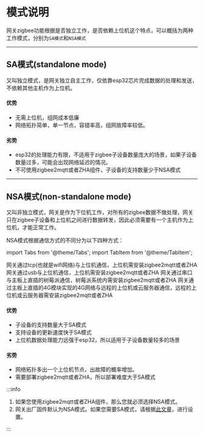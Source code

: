 # 模式说明

网关zigbee功能根据是否独立工作，是否依赖上位机这个特点，可以概括为两种工作模式，分别为`SA模式`和`NSA模式`

-----------------------

## SA模式(standalone mode)
又叫独立模式，是网关独立自主工作，仅依靠esp32芯片完成数据的处理和发送，不依赖其他主机作为上位机。

#### 优势

* 无需上位机，组网成本低廉
* 网络拓扑简单，单一节点，容错率高，组网故障率较低。

#### 劣势

* esp32的处理能力有限，不适用于zigbee子设备数量庞大的场景，如果子设备数量过多，可能会出现网络延迟的情况。
* 不可使用zigbee2mqtt或者ZHA组件，子设备的支持数量少于NSA模式

-----------------------------

## NSA模式(non-standalone mode)
又叫非独立模式，网关是作为下位机工作，对所有的zigbee数据不做处理，网关只在zigbee子设备和上位机之间进行数据转发，因此必须需要有一个主机作为上位机，才能正常工作。

NSA模式根据通信方式的不同分为以下四种方式：



import Tabs from '@theme/Tabs';
import TabItem from '@theme/TabItem';

<Tabs>
  <TabItem value="TCP" label="TCP" default>
    网关通过tcp(也就是wifi网络)与上位机通信，上位机需安装zigbee2mqtt或者ZHA
  </TabItem>
  <TabItem value="USB" label="USB">
    网关通过usb与上位机通信，上位机需安装zigbee2mqtt或者ZHA
  </TabItem>
  <TabItem value="树莓派" label="树莓派">
    网关通过串口与主板上直插的树莓派通信，树莓派系统内需安装zigbee2mqtt或者ZHA
  </TabItem>
  <TabItem value="4G" label="4G">
    网关通过主板上直插的4G模块实现的4G网络与远程的上位机或云服务器通信，远程的上位机或云服务器需安装zigbee2mqtt或者ZHA
  </TabItem>
</Tabs>




#### 优势
* 子设备的支持数量大于SA模式
* 支持设备的更新速度快于SA模式
* 上位机数据处理能力远强于esp32，所以适用于子设备数量较多的场景

#### 劣势
* 网络拓扑多出一个上位机节点，出故障的概率增加。
* 需要部署zigbee2mqtt或者ZHA，所以部署难度大于SA模式





:::info

1. 如果您使用zigbee2mqtt或者ZHA组件，那么您就必须选择NSA模式。
2. 网关出厂固件默认为NSA模式。如果您需要SA模式，请根据[此文章](./sa/enable)，进行设置。

:::



